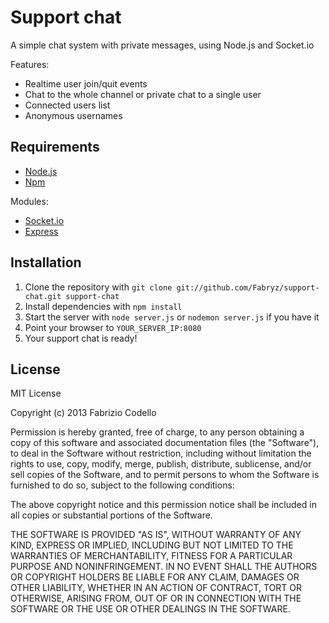 Support chat
============

A simple chat system with private messages, using Node.js and Socket.io

Features:

* Realtime user join/quit events
* Chat to the whole channel or private chat to a single user
* Connected users list
* Anonymous usernames

Requirements
------------

* [Node.js](http://nodejs.org/)
* [Npm](http://npmjs.org/)

Modules:

* [Socket.io](http://socket.io/)
* [Express](http://expressjs.com/)

Installation
----------

1. Clone the repository with ``git clone git://github.com/Fabryz/support-chat.git support-chat``
2. Install dependencies with ``npm install``
3. Start the server with ``node server.js`` or ``nodemon server.js`` if you have it
4. Point your browser to ``YOUR_SERVER_IP:8080``
5. Your support chat is ready!

License
-------

MIT License

Copyright (c) 2013 Fabrizio Codello

Permission is hereby granted, free of charge, to any person obtaining
a copy of this software and associated documentation files (the
"Software"), to deal in the Software without restriction, including
without limitation the rights to use, copy, modify, merge, publish,
distribute, sublicense, and/or sell copies of the Software, and to
permit persons to whom the Software is furnished to do so, subject to
the following conditions:

The above copyright notice and this permission notice shall be
included in all copies or substantial portions of the Software.

THE SOFTWARE IS PROVIDED "AS IS", WITHOUT WARRANTY OF ANY KIND,
EXPRESS OR IMPLIED, INCLUDING BUT NOT LIMITED TO THE WARRANTIES OF
MERCHANTABILITY, FITNESS FOR A PARTICULAR PURPOSE AND
NONINFRINGEMENT. IN NO EVENT SHALL THE AUTHORS OR COPYRIGHT HOLDERS BE
LIABLE FOR ANY CLAIM, DAMAGES OR OTHER LIABILITY, WHETHER IN AN ACTION
OF CONTRACT, TORT OR OTHERWISE, ARISING FROM, OUT OF OR IN CONNECTION
WITH THE SOFTWARE OR THE USE OR OTHER DEALINGS IN THE SOFTWARE.
